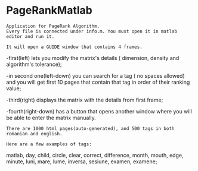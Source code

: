 # PageRankMatlab
	Application for PageRank Algorithm.
	Every file is connected under info.m. You must open it in matlab editor and run it.

	It will open a GUIDE window that contains 4 frames. 

-first(left) lets you modify the matrix's details ( dimension, density and algorithm's tolerance);

-in second one(left-down) you can search for a tag ( no spaces allowed) and you will get first 10 pages that contain that tag in order of their ranking value;

-third(right) displays the matrix with the details from first frame;

-fourth(right-down) has a button that opens another window where you will be able to enter the matrix manually.



	There are 1000 html pages(auto-generated), and 500 tags in both romanian and english.

	Here are a few examples of tags: 

matlab, day, child, circle, clear, correct, difference, month, mouth, edge, minute, luni, mare, lume, inversa, sesiune, examen, examene;
